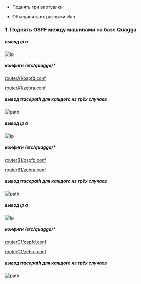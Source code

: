 - Поднять три виртуалки

- Объединить их разными vlan

### 1. Поднять OSPF между машинами на базе Quagga
##### вывод ip a
![ip](https://github.com/kyourselfer/OTUS_LinuxAdmin201804/blob/master/lesson12_ospf/1/routerA1/routerA1_ip.gif)
##### конфиги /etc/quagga/*
[routerA1/ospfd.conf](https://github.com/kyourselfer/OTUS_LinuxAdmin201804/blob/master/lesson12_ospf/1/routerA1/ospfd.conf)

[routerA1/zebra.conf](https://github.com/kyourselfer/OTUS_LinuxAdmin201804/blob/master/lesson12_ospf/1/routerA1/zebra.conf)
##### вывод tracepath для каждого из трёх случаев
![path](https://github.com/kyourselfer/OTUS_LinuxAdmin201804/blob/master/lesson12_ospf/1/routerA1/routerA1_path.gif)
##### вывод ip a
![ip](https://github.com/kyourselfer/OTUS_LinuxAdmin201804/blob/master/lesson12_ospf/1/routerA1/routerB1_ip.gif)
##### конфиги /etc/quagga/*
[routerB1/ospfd.conf](https://github.com/kyourselfer/OTUS_LinuxAdmin201804/blob/master/lesson12_ospf/1/routerB1/ospfd.conf)

[routerB1/zebra.conf](https://github.com/kyourselfer/OTUS_LinuxAdmin201804/blob/master/lesson12_ospf/1/routerB1/zebra.conf)
##### вывод tracepath для каждого из трёх случаев
![path](https://github.com/kyourselfer/OTUS_LinuxAdmin201804/blob/master/lesson12_ospf/1/routerA1/routerB1_path.gif)
##### вывод ip a
![ip](https://github.com/kyourselfer/OTUS_LinuxAdmin201804/blob/master/lesson12_ospf/1/routerA1/routerC1_ip.gif)
##### конфиги /etc/quagga/*
[routerC1/ospfd.conf](https://github.com/kyourselfer/OTUS_LinuxAdmin201804/blob/master/lesson12_ospf/1/routerC1/ospfd.conf)

[routerC1/zebra.conf](https://github.com/kyourselfer/OTUS_LinuxAdmin201804/blob/master/lesson12_ospf/1/routerC1/zebra.conf)
##### вывод tracepath для каждого из трёх случаев
![path](https://github.com/kyourselfer/OTUS_LinuxAdmin201804/blob/master/lesson12_ospf/1/routerA1/routerC1_path.gif)

